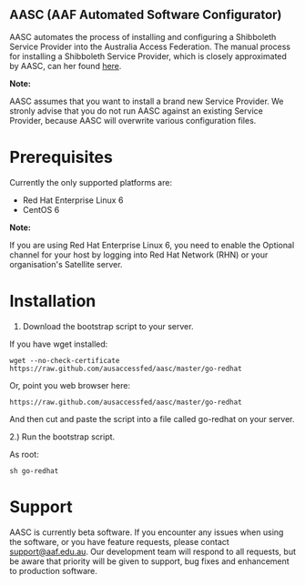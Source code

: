 AASC (AAF Automated Software Configurator)
------------------------------------------

AASC automates the process of installing and configuring a Shibboleth Service Provider into the Australia Access Federation.  The manual process for installing a Shibboleth Service Provider, which is closely approximated by AASC, can her found [here](http://wiki.aaf.edu.au/tech-info/sp-install-guide).

**Note:**

AASC assumes that you want to install a brand new Service Provider.  We stronly advise that you do not run AASC against an existing Service Provider, because AASC will overwrite various configuration files. 

Prerequisites
=============

Currently the only supported platforms are:

- Red Hat Enterprise Linux 6
- CentOS 6

**Note:**

If you are using Red Hat Enterprise Linux 6, you need to enable the Optional channel for your host by logging into Red Hat Network (RHN) or your organisation's Satellite server.

Installation
============

1) Download the bootstrap script to your server.

If you have wget installed:

    wget --no-check-certificate https://raw.github.com/ausaccessfed/aasc/master/go-redhat

Or, point you web browser here:

    https://raw.github.com/ausaccessfed/aasc/master/go-redhat

And then cut and paste the script into a file called go-redhat on your server.

2.) Run the bootstrap script.

As root:

    sh go-redhat

Support
=======

AASC is currently beta software.  If you encounter any issues when using the software, or you have feature requests, please contact [support@aaf.edu.au](mailto:support@aaf.edu.au).  Our development team will respond to all requests, but be aware that priority will be given to support, bug fixes and enhancement to production software.
